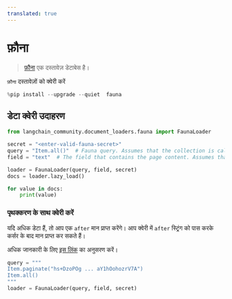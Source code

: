 ```yaml
---
translated: true
---
```


# फ़ौना

>[फ़ौना](https://fauna.com/) एक दस्तावेज़ डेटाबेस है।

`फ़ौना` दस्तावेज़ों को क्वेरी करें

```python
%pip install --upgrade --quiet  fauna
```

## डेटा क्वेरी उदाहरण

```python
from langchain_community.document_loaders.fauna import FaunaLoader

secret = "<enter-valid-fauna-secret>"
query = "Item.all()"  # Fauna query. Assumes that the collection is called "Item"
field = "text"  # The field that contains the page content. Assumes that the field is called "text"

loader = FaunaLoader(query, field, secret)
docs = loader.lazy_load()

for value in docs:
    print(value)
```

### पृथक्करण के साथ क्वेरी करें

यदि अधिक डेटा हैं, तो आप एक `after` मान प्राप्त करेंगे। आप क्वेरी में `after` स्ट्रिंग को पास करके कर्सर के बाद मान प्राप्त कर सकते हैं।

अधिक जानकारी के लिए [इस लिंक](https://fqlx-beta--fauna-docs.netlify.app/fqlx/beta/reference/schema_entities/set/static-paginate) का अनुसरण करें।

```python
query = """
Item.paginate("hs+DzoPOg ... aY1hOohozrV7A")
Item.all()
"""
loader = FaunaLoader(query, field, secret)
```

